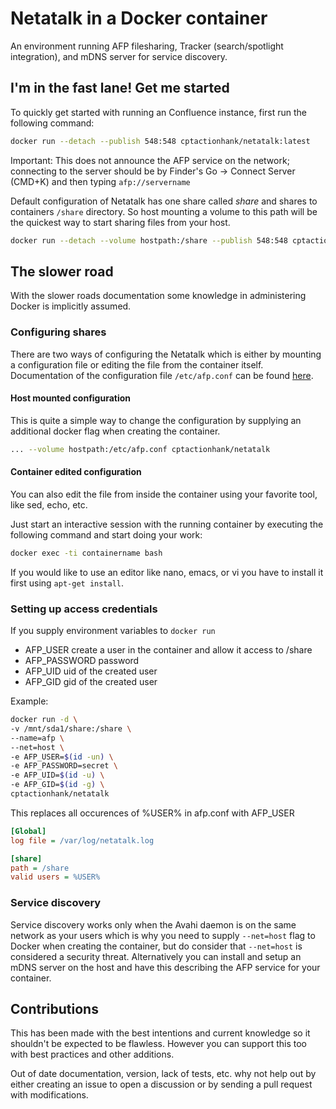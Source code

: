 # Netatalk in a Docker container

An environment running AFP filesharing, Tracker (search/spotlight integration), and mDNS server for service discovery.

## I'm in the fast lane! Get me started

To quickly get started with running an Confluence instance, first run the following command:
```bash
docker run --detach --publish 548:548 cptactionhank/netatalk:latest
```

Important: This does not announce the AFP service on the network; connecting to the server should be by Finder's Go -> Connect Server (CMD+K) and then typing `afp://servername`

Default configuration of Netatalk has one share called _share_ and shares to containers `/share` directory. So host mounting a volume to this path will be the quickest way to start sharing files from your host.

```bash
docker run --detach --volume hostpath:/share --publish 548:548 cptactionhank/netatalk:latest
```

## The slower road

With the slower roads documentation some knowledge in administering Docker is implicitly assumed.

### Configuring shares

There are two ways of configuring the Netatalk which is either by mounting a configuration file or editing the file from the container itself. Documentation of the configuration file `/etc/afp.conf` can be found [here](http://netatalk.sourceforge.net/3.1/htmldocs/afp.conf.5.html).

#### Host mounted configuration

This is quite a simple way to change the configuration by supplying an additional docker flag when creating the container.

```bash
... --volume hostpath:/etc/afp.conf cptactionhank/netatalk
```
#### Container edited configuration

You can also edit the file from inside the container using your favorite tool, like sed, echo, etc.

Just start an interactive session with the running container by executing the following command and start doing your work:

```bash
docker exec -ti containername bash
```

If you would like to use an editor like nano, emacs, or vi you have to install it first using `apt-get install`.

### Setting up access credentials

If you supply environment variables to `docker run`

- AFP_USER        create a user in the container and allow it access to /share
- AFP_PASSWORD    password
- AFP_UID         uid of the created user
- AFP_GID         gid of the created user

Example:

```bash
docker run -d \
-v /mnt/sda1/share:/share \
--name=afp \
--net=host \
-e AFP_USER=$(id -un) \
-e AFP_PASSWORD=secret \
-e AFP_UID=$(id -u) \
-e AFP_GID=$(id -g) \
cptactionhank/netatalk
```

This replaces all occurences of %USER% in afp.conf with AFP_USER

```ini
[Global]
log file = /var/log/netatalk.log

[share]
path = /share
valid users = %USER%
```

### Service discovery

Service discovery works only when the Avahi daemon is on the same network as your users which is why you need to supply `--net=host` flag to Docker when creating the container, but do consider that `--net=host` is considered a security threat. Alternatively you can install and setup an mDNS server on the host and have this describing the AFP service for your container.

## Contributions

This has been made with the best intentions and current knowledge so it shouldn't be expected to be flawless. However you can support this too with best practices and other additions. 

Out of date documentation, version, lack of tests, etc. why not help out by either creating an issue to open a discussion or by sending a pull request with modifications.

